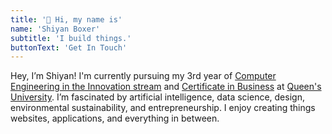 ```yaml
---
title: '👋 Hi, my name is'
name: 'Shiyan Boxer'
subtitle: 'I build things.'
buttonText: 'Get In Touch'
---
```


Hey, I’m Shiyan! I'm currently pursuing my 3rd year of [Computer Engineering in the Innovation stream](https://www.ece.queensu.ca/undergraduate/ECEi.html)  and [Certificate in Business](https://smith.queensu.ca/academic_programs/certificate-in-business/index.php) at [Queen's University](https://www.queensu.ca/). I’m fascinated by artificial intelligence, data science, design, environmental sustainability, and entrepreneurship. I enjoy creating things websites, applications, and everything in between.
